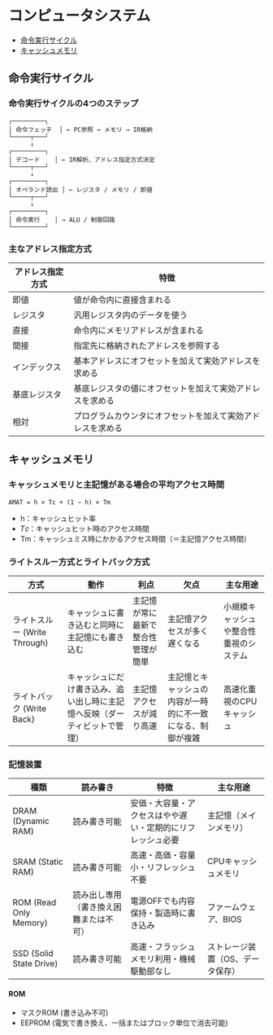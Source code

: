 # コンピュータシステム

- [命令実行サイクル](#命令実行サイクル)
- [キャッシュメモリ](#キャッシュメモリ)

## 命令実行サイクル

### 命令実行サイクルの4つのステップ

```
┌─────────┐
│ 命令フェッチ  │ ← PC参照 → メモリ → IR格納
└─────┬───┘
      ↓
┌─────────┐
│ デコード    │ ← IR解析、アドレス指定方式決定
└─────┬───┘
      ↓
┌─────────┐
│ オペランド読出 │ ← レジスタ / メモリ / 即値
└─────┬───┘
      ↓
┌─────────┐
│ 命令実行    │ → ALU / 制御回路
└─────────┘
```

### 主なアドレス指定方式

| アドレス指定方式 | 特徴 |
| --- | --- |
| 即値 | 値が命令内に直接含まれる |
| レジスタ | 汎用レジスタ内のデータを使う |
| 直接 | 命令内にメモリアドレスが含まれる |
| 間接 | 指定先に格納されたアドレスを参照する |
| インデックス | 基本アドレスにオフセットを加えて実効アドレスを求める |
| 基底レジスタ | 基底レジスタの値にオフセットを加えて実効アドレスを求める |
| 相対 | プログラムカウンタにオフセットを加えて実効アドレスを求める |


## キャッシュメモリ
### キャッシュメモリと主記憶がある場合の平均アクセス時間

```
AMAT = h × Tc + (1 − h) × Tm
```

- h：キャッシュヒット率
- 𝑇𝑐：キャッシュヒット時のアクセス時間
- Tm：キャッシュミス時にかかるアクセス時間（＝主記憶アクセス時間）

### ライトスルー方式とライトバック方式

| 方式 | 動作 | 利点 | 欠点 | 主な用途 |
| --- | --- | --- | --- | --- |
| ライトスルー (Write Through) | キャッシュに書き込むと同時に主記憶にも書き込む | 主記憶が常に最新で整合性管理が簡単 | 主記憶アクセスが多く遅くなる | 小規模キャッシュや整合性重視のシステム |
| ライトバック (Write Back) | キャッシュにだけ書き込み、追い出し時に主記憶へ反映（ダーティビットで管理） | 主記憶アクセスが減り高速 | 主記憶とキャッシュの内容が一時的に不一致になる、制御が複雑 | 高速化重視のCPUキャッシュ |


### 記憶装置

| 種類 | 読み書き | 特徴 | 主な用途 |
| --- | --- | --- | --- |
| DRAM (Dynamic RAM) | 読み書き可能 | 安価・大容量・アクセスはやや遅い・定期的にリフレッシュ必要 | 主記憶（メインメモリ） |
| SRAM (Static RAM) | 読み書き可能 | 高速・高価・容量小・リフレッシュ不要 | CPUキャッシュメモリ |
| ROM (Read Only Memory) | 読み出し専用（書き換え困難または不可） | 電源OFFでも内容保持・製造時に書き込み | ファームウェア、BIOS |
| SSD (Solid State Drive) | 読み書き可能 | 高速・フラッシュメモリ利用・機械駆動部なし | ストレージ装置（OS、データ保存） |

#### ROM
- マスクROM (書き込み不可)
- EEPROM (電気で書き換え、一括またはブロック単位で消去可能)


